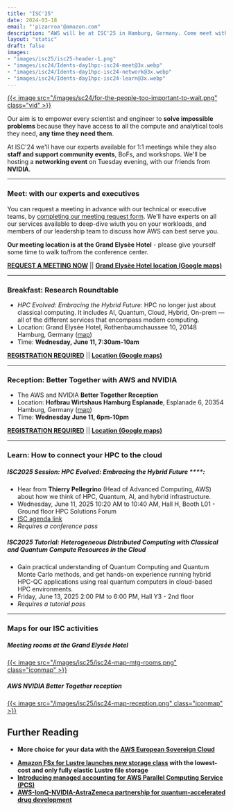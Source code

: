```yaml
---
title: "ISC'25"
date: 2024-03-18
email: "'pizarroa'@amazon.com"
description: "AWS will be at ISC'25 in Hamburg, Germany. Come meet with us!"
layout: "static"
draft: false
images:
- "images/isc25/isc25-header-1.png"
- "images/isc24/Idents-day1hpc-isc24-meet@3x.webp"
- "images/isc24/Idents-day1hpc-isc24-network@3x.webp"
- "images/isc24/Idents-day1hpc-isc24-learn@3x.webp" 
---
```


<style>
.iconcenter {
  float:center !important;
  width:180px;
  padding: 0px;
  }
.iconmap {
  width:400px;
  padding: 0px;
  }
</style>

<style>

.vid {
  float:right !important;
  width:350px;
  padding: 0px;
  }
</style>

<a target="intro" href="https://youtu.be/vbM_HTUvIAU">{{< image src="/images/sc24/for-the-people-too-important-to-wait.png" class="vid" >}}</a>

Our aim is to empower every scientist and engineer to **solve impossible problems** because they have access to all the compute and analytical tools they need, **any time they need them**.

At ISC'24 we'll have our experts available for 1:1 meetings while they also **staff and support community events**, BoFs, and workshops. We'll be hosting a **networking event** on Tuesday evening, with our friends from **NVIDIA**.

----

### Meet:  with our experts and executives

You can request a meeting in advance with our technical or executive teams, by [completing our meeting request form](https://awscustomerprograms.jifflenow.com/external-request/isc2025/meeting-request?token=d8f0ae97ccd432b09f44). We'll have experts on all our services available to deep-dive wiuth you on your workloads, and members of our leadership team to discuss how AWS can best serve you.


**Our meeting location is at the Grand Elysèe Hotel** - please give yourself some time to walk to/from the conference center.

**[REQUEST A MEETING NOW](https://awscustomerprograms.jifflenow.com/external-request/isc2025/meeting-request?token=d8f0ae97ccd432b09f44)** || **[Grand Elysèe Hotel location (Google maps)](https://maps.app.goo.gl/yA9bTwk8z4fdPx8a7)**

----

### Breakfast: Research Roundtable

* _HPC Evolved: Embracing the Hybrid Future:_ HPC no longer just about classical computing. It includes AI, Quantum, Cloud, Hybrid, On-prem — all of the different services that encompass modern computing.
* Location: Grand Elysée Hotel, Rothenbaumchaussee 10, 20148 Hamburg, Germany ([map](https://maps.app.goo.gl/yA9bTwk8z4fdPx8a7))
* Time: **Wednesday, June 11, 7:30am-10am**

**[REGISTRATION REQUIRED](https://isc-breakfast.splashthat.com/)** || **[Location (Google maps)](https://maps.app.goo.gl/yA9bTwk8z4fdPx8a7)**

----

### Reception: Better Together with AWS and NVIDIA

* The AWS and NVIDIA **Better Together Reception**
* Location: **Hofbrau Wirtshaus Hamburg Esplanade**, Esplanade 6, 20354 Hamburg, Germany ([map](https://maps.app.goo.gl/M1EtMEjoZB4naaid7))
* Time: **Wednesday June 11, 6pm-10pm**

**[REGISTRATION REQUIRED](https://events.nvidia.com/bettertogetheratisc2025)** || **[Location (Google maps)](https://maps.app.goo.gl/M1EtMEjoZB4naaid7)**

----

### Learn: How to connect your HPC to the cloud

##### ISC2025 Session: HPC Evolved: Embracing the Hybrid Future ****:
* Hear from **Thierry Pellegrino** (Head of
Advanced Computing, AWS) about how we think of HPC, Quantum, AI, and hybrid infrastructure. 
* Wednesday, June 11, 2025 10:20 AM to 10:40 AM, Hall H, Booth L01 - Ground floor
HPC Solutions Forum
* [ISC agenda link](https://isc.app.swapcard.com/widget/event/isc-high-performance-2025/planning/UGxhbm5pbmdfMjY1NDY4Nw==)
* _Requires a conference pass_

##### ISC2025 Tutorial: **Heterogeneous Distributed Computing with Classical and Quantum Compute 	Resources in the Cloud**
* Gain practical understanding of Quantum Computing and Quantum Monte Carlo methods, and get hands-on experience running hybrid HPC-QC applications using real quantum computers in cloud-based HPC environments.
* Friday, June 13, 2025 2:00 PM to 6:00 PM, Hall Y3 - 2nd floor
* _Requires a tutorial pass_

----

### Maps for our ISC activities

##### Meeting rooms at the Grand Elysée Hotel

<a href="/isc24-meetings">{{< image src="/images/isc25/isc24-map-mtg-rooms.png" class="iconmap" >}}</a>

##### AWS NVIDIA Better Together reception
<a href="/https://events.nvidia.com/bettertogetheratisc2025">{{< image src="/images/isc25/isc24-map-reception.png" class="iconmap" >}}</a>



## Further Reading

* **More choice for your data with the [AWS European Sovereign Cloud](https://aws.amazon.com/compliance/europe-digital-sovereignty/)**
- **[Amazon FSx for Lustre launches new storage class](https://aws.amazon.com/blogs/aws/amazon-fsx-for-lustre-adds-new-storage-class-with-the-lowest-cost-and-only-fully-elastic-lustre-file-storage/) with the lowest-cost and only fully elastic Lustre file storage**
- **[Introducing managed accounting for AWS Parallel Computing Service (PCS)](https://aws.amazon.com/blogs/hpc/introducing-managed-accounting-for-aws-parallel-computing-service/)** 
- **[AWS-IonQ-NVIDIA-AstraZeneca partnership for quantum-accelerated drug development](https://aws.amazon.com/blogs/quantum-computing/advancing-hybrid-quantum-computing-research-with-amazon-braket-and-nvidia-cuda-q/)**

